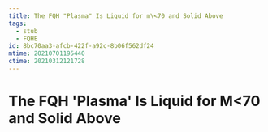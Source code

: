 ```yaml
---
title: The FQH "Plasma" Is Liquid for m\<70 and Solid Above
tags:
  - stub
  - FQHE
id: 8bc70aa3-afcb-422f-a92c-8b06f562df24
mtime: 20210701195440
ctime: 20210312121728
---
```


# The FQH 'Plasma' Is Liquid for M\<70 and Solid Above
